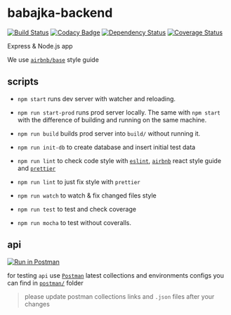 # babajka-backend

[![Build Status](https://travis-ci.org/babajka/babajka-backend.svg?branch=master)](https://travis-ci.org/babajka/babajka-backend)
[![Codacy Badge](https://api.codacy.com/project/badge/Grade/27a0eb2d7da645b983b464238ca7248e)](https://www.codacy.com/app/babajka/babajka-backend?utm_source=github.com&utm_medium=referral&utm_content=babajka/babajka-backend&utm_campaign=Badge_Grade)
[![Dependency Status](https://www.versioneye.com/user/projects/5958fad5368b0800734a43f0/badge.svg?style=flat-square)](https://www.versioneye.com/user/projects/5958fad5368b0800734a43f0)
[![Coverage Status](https://coveralls.io/repos/github/babajka/babajka-backend/badge.svg?branch=master)](https://coveralls.io/github/babajka/babajka-backend?branch=master)

Express &amp; Node.js app

We use [`airbnb/base`](https://github.com/airbnb/javascript) style guide

## scripts

* `npm start` runs dev server with watcher and reloading.

* `npm run start-prod` runs prod server locally. The same with `npm start` with the difference of
  building and running on the same machine.

* `npm run build` builds prod server into `build/` without running it.

* `npm run init-db` to create database and insert initial test data

* `npm run lint` to check code style with [`eslint`](http://eslint.org/),
  [`airbnb`](https://github.com/airbnb/javascript/tree/master/react) react style guide and
  [`prettier`](https://prettier.io)

* `npm run lint` to just fix style with `prettier`

* `npm run watch` to watch & fix changed files style

* `npm run test` to test and check coverage

* `npm run mocha` to test without coveralls.

## api

[![Run in Postman](https://run.pstmn.io/button.svg)](https://app.getpostman.com/run-collection/04d9ee38c7759d94872c#?env%5Bbabajka%5D=W3siZW5hYmxlZCI6dHJ1ZSwia2V5IjoiRE9NQUlOIiwidmFsdWUiOiJodHRwOi8vbG9jYWxob3N0OjgwODAiLCJ0eXBlIjoidGV4dCJ9LHsiZW5hYmxlZCI6dHJ1ZSwia2V5IjoiQVBJX1VSTCIsInZhbHVlIjoiL2FwaSIsInR5cGUiOiJ0ZXh0In1d)

for testing `api` use [`Postman`](https://www.getpostman.com/) latest collections and environments
configs you can find in [`postman/`](https://github.com/babajka/babajka-backend/tree/master/postman)
folder

> please update postman collections links and `.json` files after your changes
